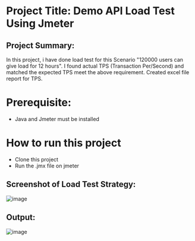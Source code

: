 # Project Title: Demo API Load Test Using Jmeter

## Project Summary: 
In this project, i have done load test for this Scenario "120000 users can give load for 12 hours". I found  actual TPS (Transaction Per/Second) and matched the expected TPS meet the above requirement. Created excel file report for TPS.


# Prerequisite:
- Java and Jmeter must be installed
  
  
# How to run this project
- Clone this project
- Run the .jmx file on jmeter
  

## Screenshot of Load Test Strategy:
![image](https://github.com/Afsanasuma/Afsanasuma-Random-User-API-Performance-Test/assets/145669139/bfc83f31-3711-44c2-bfba-cc945b525a4a)


## Output:
![image](https://github.com/Afsanasuma/Afsanasuma-Random-User-API-Performance-Test/assets/145669139/a40637ea-bf15-4336-91d3-8f5693c53ebc)
